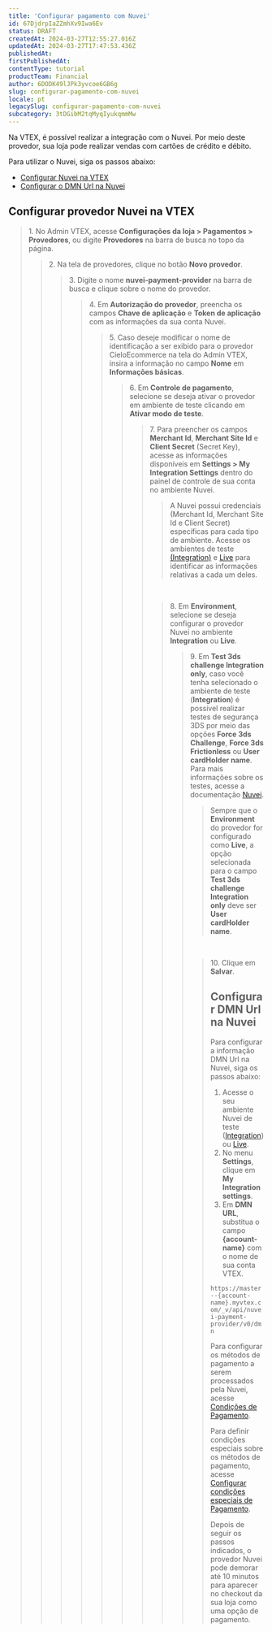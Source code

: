 ```yaml
---
title: 'Configurar pagamento com Nuvei'
id: 67DjdrpIaZZmhXv9Iwa6Ev
status: DRAFT
createdAt: 2024-03-27T12:55:27.016Z
updatedAt: 2024-03-27T17:47:53.436Z
publishedAt: 
firstPublishedAt: 
contentType: tutorial
productTeam: Financial
author: 6DODK49lJPk3yvcoe6GB6g
slug: configurar-pagamento-com-nuvei
locale: pt
legacySlug: configurar-pagamento-com-nuvei
subcategory: 3tDGibM2tqMyqIyukqmmMw
---
```


Na VTEX, é possível realizar a integração com o Nuvei. Por meio deste provedor, sua loja pode realizar vendas com cartões de crédito e débito.

Para utilizar o Nuvei, siga os passos abaixo:

- [Configurar Nuvei na VTEX](#configurar-provedor-nuvei-na-vtex)
- [Configurar o DMN Url na Nuvei](#configurar-dmn-url-na-nuvei)

## Configurar provedor Nuvei na VTEX

<blockquote><ui>1. No Admin VTEX, acesse <b>Configurações da loja > Pagamentos > Provedores</b>, ou digite <b>Provedores</b> na barra de busca no topo da página.</ui>

<blockquote><ui>2. Na tela de provedores, clique no botão <b>Novo provedor</b>.</ui>

<blockquote><ui>3. Digite o nome <b>nuvei-payment-provider</b> na barra de busca e clique sobre o nome do provedor.</ui>

<blockquote><ui>4. Em <b>Autorização do provedor</b>, preencha os campos <b>Chave de aplicação</b> e <b>Token de aplicação</b> com as informações da sua conta Nuvei.</ui>  

<blockquote><ui>5. Caso deseje modificar o nome de identificação a ser exibido para o provedor CieloEcommerce na tela do Admin VTEX, insira a informação no campo <b>Nome</b> em <b>Informações básicas</b>.</ui>

<blockquote><ui>6. Em <b>Controle de pagamento</b>, selecione se deseja ativar o provedor em ambiente de teste clicando em <b>Ativar modo de teste</b>.</ui>

<blockquote><ui>7. Para preencher os campos <b>Merchant Id</b>, <b>Merchant Site Id</b> e <b>Client Secret</b> (Secret Key), acesse as informações disponíveis em <b>Settings > My Integration Settings</b> dentro do painel de controle de sua conta no ambiente Nuvei.</ui>

<blockquote><ui><div class="alert alert-warning">
 A Nuvei possui credenciais (Merchant Id, Merchant Site Id e Client Secret) específicas para cada tipo de ambiente. Acesse os ambientes de teste <a href="sandbox.nuvei.com">(Integration)</a> e <a href="cpanel.nuvei.com">Live</a> para identificar as informações relativas a cada um deles.
  </div></blockquote>
<br>  
<blockquote><ui>8. Em <b>Environment</b>, selecione se deseja configurar o provedor Nuvei no ambiente <b>Integration</b> ou <b>Live</b>.</ui>

<blockquote><ui>9. Em <b>Test 3ds challenge Integration only</b>, caso você tenha selecionado o ambiente de teste (<b>Integration</b>) é possível realizar testes de segurança 3DS por meio das opções <b>Force 3ds Challenge</b>, <b>Force 3ds Frictionless</b> ou <b>User cardHolder name</b>. Para mais informações sobre os testes, acesse a documentação <a href="https://docs.nuvei.com/documentation/integration/testing/testing-cards/?highlight=test%20cards#3d-secure-v2-test-scenarios">Nuvei</a>.</ui>

 <blockquote><ui><div class="alert alert-warning">
   Sempre que o <b>Environment</b> do provedor for configurado como <b>Live</b>, a opção selecionada para o campo <b>Test 3ds challenge Integration only</b> deve ser <b>User cardHolder name</b>.
  </div></blockquote>
<br>  
<blockquote><ui>10. Clique em <b>Salvar</b>.</ui>

## Configurar DMN Url na Nuvei

Para configurar a informação DMN Url na Nuvei, siga os passos abaixo:

1. Acesse o seu ambiente Nuvei de teste ([Integration](sandbox.nuvei.com)) ou [Live](cpanel.nuvei.com).
2. No menu __Settings__, clique em __My Integration settings__.
3. Em __DMN URL__, substitua o campo __{account-name}__ com o nome de sua conta VTEX.

`https://master--{account-name}.myvtex.com/_v/api/nuvei-payment-provider/v0/dmn`

Para configurar os métodos de pagamento a serem processados pela Nuvei, acesse [Condições de Pagamento](https://help.vtex.com/pt/tutorial/condicoes-de-pagamento--tutorials_455). 

Para definir condições especiais sobre os métodos de pagamento, acesse [Configurar condições especiais de Pagamento](https://help.vtex.com/pt/tutorial/condicoes-especiais--tutorials_456#).

Depois de seguir os passos indicados, o provedor Nuvei pode demorar até 10 minutos para aparecer no checkout da sua loja como uma opção de pagamento. 
